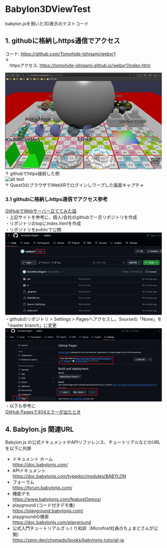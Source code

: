# Babylon3DViewTest
babylon.jsを用いた3D表示のテストコード

## 1. githubに格納しhttps通信でアクセス
  コード: https://github.com/Tomohide-Ishigami/webxr1  
    ↓  
　httpsアクセス: https://tomohide-ishigami.github.io/webxr1/index.html  

![alt text](images/250203_githubでhttps接続した例.jpg)
↑ githubでhttps接続した例  
![alt text](250203_Quest3のブラウザでWebXRでログインしワープした画面キャプチャ.jpg)  
↑ Quest3のブラウザでWebXRでログインしワープした画面キャプチャ  

 ### 3.1 githubに格納しhttps通信でアクセス参考
 [GitHubでWebサーバー立ててみた話](https://note.com/straw_polarbear/n/nc14b503c654f)  
・上記サイトを参考に、個人/会社のgithubで一旦リポジトリを作成  
・リポジトリのtopにindex.htmlを作成  
・リポジトリをpublicで公開  
![alt text](images/public1.jpg)  
・githubのリポジトリ > Settings > Pagesへアクセスし、Sourseの「None」を「master branch」に変更  
![alt text](images/settings_Pages1.jpg)  
・以下も参考に  
  [GitHub Pagesで404エラーが出たとき](https://zenn.dev/skal073/articles/6b00d731ab3cbf)  


## 4. Babylon.js 関連URL
  Babylon.js の公式ドキュメントやAPIリファレンス、チュートリアルなどのURLを以下に列挙
   - ドキュメント ホーム  
https://doc.babylonjs.com/
   - APIドキュメント  
https://doc.babylonjs.com/typedoc/modules/BABYLON
   - フォーラム  
https://forum.babylonjs.com/
   - 機能デモ  
https://www.babylonjs.com/featureDemos/
   - playground (コード付きデモ集)  
https://playground.babylonjs.com/
   - playgroundの検索  
https://doc.babylonjs.com/playground
   - 公式入門チュートリアルざっくり和訳（Microfost社員のちょまどさんが公開）  
https://zenn.dev/chomado/books/babylonjs-tutorial-ja 